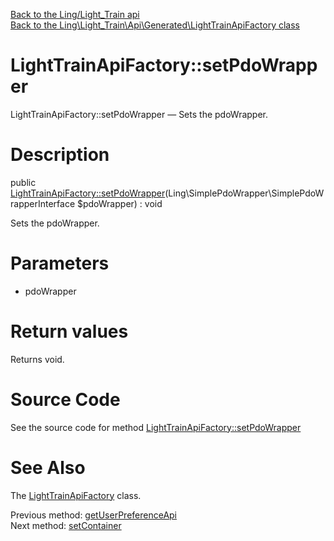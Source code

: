 [Back to the Ling/Light_Train api](https://github.com/lingtalfi/Light_Train/blob/master/doc/api/Ling/Light_Train.md)<br>
[Back to the Ling\Light_Train\Api\Generated\LightTrainApiFactory class](https://github.com/lingtalfi/Light_Train/blob/master/doc/api/Ling/Light_Train/Api/Generated/LightTrainApiFactory.md)


LightTrainApiFactory::setPdoWrapper
================



LightTrainApiFactory::setPdoWrapper — Sets the pdoWrapper.




Description
================


public [LightTrainApiFactory::setPdoWrapper](https://github.com/lingtalfi/Light_Train/blob/master/doc/api/Ling/Light_Train/Api/Generated/LightTrainApiFactory/setPdoWrapper.md)(Ling\SimplePdoWrapper\SimplePdoWrapperInterface $pdoWrapper) : void




Sets the pdoWrapper.




Parameters
================


- pdoWrapper

    


Return values
================

Returns void.








Source Code
===========
See the source code for method [LightTrainApiFactory::setPdoWrapper](https://github.com/lingtalfi/Light_Train/blob/master/Api/Generated/LightTrainApiFactory.php#L68-L71)


See Also
================

The [LightTrainApiFactory](https://github.com/lingtalfi/Light_Train/blob/master/doc/api/Ling/Light_Train/Api/Generated/LightTrainApiFactory.md) class.

Previous method: [getUserPreferenceApi](https://github.com/lingtalfi/Light_Train/blob/master/doc/api/Ling/Light_Train/Api/Generated/LightTrainApiFactory/getUserPreferenceApi.md)<br>Next method: [setContainer](https://github.com/lingtalfi/Light_Train/blob/master/doc/api/Ling/Light_Train/Api/Generated/LightTrainApiFactory/setContainer.md)<br>

